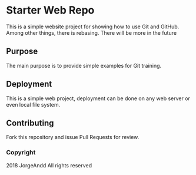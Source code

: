 # Starter Web Repo

This is a simple website project for showing how to use Git and GitHub.
Among other things, there is rebasing. There will be more in the future

## Purpose

The main purpose is to provide simple examples for Git training.

## Deployment

This is a simple web project, deployment can be done on any web server or even local file system.

## Contributing

Fork this repository and issue Pull Requests for review.

### Copyright

2018 JorgeAndd
All rights reserved